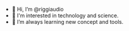 - 👋 Hi, I’m @riggiaudio
- 👀 I'm interested in technology and science.
- 🌱 I’m always learning new concept and tools.


<!---
riggiaudio/riggiaudio is a ✨ special ✨ repository because its `README.md` (this file) appears on your GitHub profile.
You can click the Preview link to take a look at your changes.
--->
